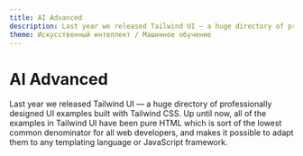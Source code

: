 ```yaml
---
title: AI Advanced
description: Last year we released Tailwind UI — a huge directory of professionally designed UI examples built with Tailwind CSS. Up until now, all of the examples in Tailwind UI have been pure HTML which is sort of the lowest common denominator for all web developers, and makes it possible to adapt them to any templating language or JavaScript framework.
theme: Искусственный интеллект / Машинное обучение
---
```


# AI Advanced

Last year we released Tailwind UI — a huge directory of professionally designed UI examples built with Tailwind CSS. Up until now, all of the examples in Tailwind UI have been pure HTML which is sort of the lowest common denominator for all web developers, and makes it possible to adapt them to any templating language or JavaScript framework.
